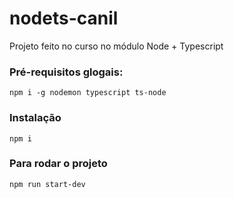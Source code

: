# nodets-canil
Projeto feito no curso no módulo Node + Typescript

### Pré-requisitos glogais:
`npm i -g nodemon typescript ts-node`

### Instalação
`npm i`

### Para rodar o projeto
`npm run start-dev`